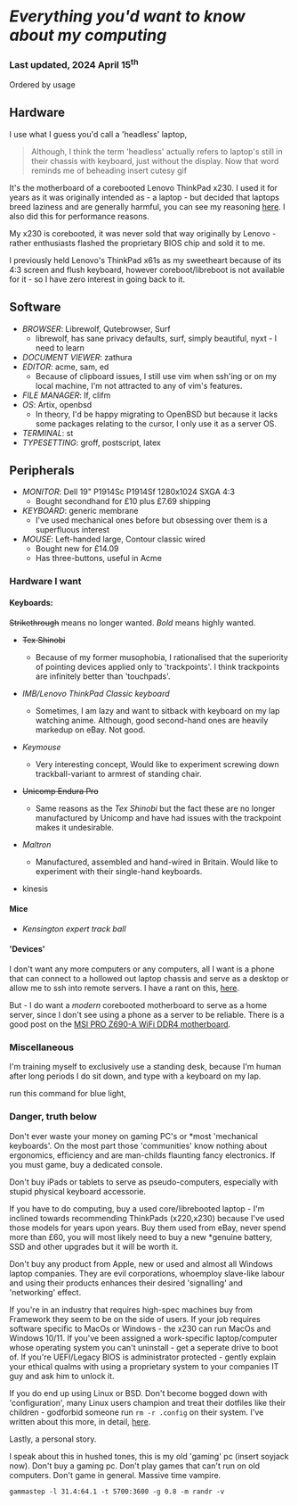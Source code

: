 # _Everything you'd want to know about my computing_

### Last updated, 2024 April 15<sup>th</sup>

Ordered by usage

## Hardware

I use what I guess you'd call a &apos;headless&apos; laptop,

> Although, I think the term &apos;headless&apos; actually refers to laptop's still in their chassis with keyboard, just without the display.
> Now that word reminds me of beheading insert cutesy gif

It's the motherboard of a corebooted Lenovo ThinkPad x230. I used it for years as it was originally intended as - a laptop - but decided that laptops breed laziness and are generally harmful, you can see my reasoning [here](). I also did this for performance reasons.

My x230 is corebooted, it was never sold that way originally by Lenovo - rather enthusiasts flashed the proprietary BIOS chip and sold it to me.

I previously held Lenovo's ThinkPad x61s as my sweetheart because of its 4:3 screen and flush keyboard, however coreboot/libreboot is not available for it - so I have zero interest in going back to it.

## Software

- *BROWSER*: Librewolf, Qutebrowser, Surf
    - librewolf, has sane privacy defaults, surf, simply beautiful, nyxt - I need to learn
- *DOCUMENT VIEWER*: zathura
- *EDITOR*: acme, sam, ed
    - Because of clipboard issues, I still use vim when ssh'ing or on my local machine, I'm not attracted to any of vim's features.
- *FILE MANAGER*: lf, clifm
- *OS*: Artix, openbsd
    - In theory, I'd be happy migrating to OpenBSD but because it lacks some packages relating to the cursor, I only use it as a server OS.
- *TERMINAL*: st
- *TYPESETTING*: groff, postscript, latex

## Peripherals

- *MONITOR*: Dell 19" P1914Sc P1914Sf 1280x1024 SXGA 4:3
    - Bought secondhand for &pound;10 plus &pound;7.69 shipping
- *KEYBOARD*: generic membrane
    - I've used mechanical ones before but obsessing over them is a superfluous interest
- *MOUSE*: Left-handed large, Contour classic wired
    - Bought new for &pound;14.09
    - Has three-buttons, useful in Acme

### Hardware I want 

#### Keyboards:

<s>Strikethrough</s> means no longer wanted. *Bold* means highly wanted.

- <s>Tex Shinobi</s>
    - Because of my former musophobia, I rationalised that the superiority of pointing devices applied only to &apos;trackpoints&apos;. I think trackpoints are infinitely better than &apos;touchpads&apos;.

- *IMB/Lenovo ThinkPad Classic keyboard*
    - Sometimes, I am lazy and want to sitback with keyboard on my lap watching anime. Although, good second-hand ones are heavily markedup on eBay. Not good.

- *Keymouse*
    - Very interesting concept, Would like to experiment screwing down trackball-variant to armrest of standing chair.

- <s>Unicomp Endura Pro</s>
    - Same reasons as the _Tex Shinobi_ but the fact these are no longer manufactured by Unicomp and have had issues with the trackpoint makes it undesirable.

- *Maltron*
    - Manufactured, assembled and hand-wired in Britain. Would like to experiment with their single-hand keyboards.

- kinesis

#### Mice

- *Kensington expert track ball*

#### &apos;Devices&apos;

I don't want any more computers or any computers, all I want is a phone that can connect to a hollowed out laptop chassis and serve as a desktop or allow me to ssh into remote servers. I have a rant on this, [here]().

But - I do want a _modern_ corebooted motherboard to serve as a home server, since I don't see using a phone as a server to be reliable. There is a good post on the [MSI PRO Z690-A WiFi DDR4 motherboard](https://www.phoronix.com/review/coreboot-adl-dream).

### Miscellaneous

I'm training myself to exclusively use a standing desk, because I'm human after long periods I do sit down, and type with a keyboard on my lap.

run this command for blue light,

### Danger, truth below

Don't ever waste your money on gaming PC's or &ast;most &apos;mechanical keyboards&apos;. On the most part those &apos;communities&apos; know nothing about ergonomics, efficiency and are man-childs flaunting fancy electronics. If you must game, buy a dedicated console.

Don't buy iPads or tablets to serve as pseudo-computers, especially with stupid physical keyboard accessorie. 

If you have to do computing, buy a used core/librebooted laptop - I'm inclined towards recommending ThinkPads (x220,x230) because I've used those models for years upon years. Buy them used from eBay, never spend more than &pound;60, you will most likely need to buy a new &ast;genuine battery, SSD and other upgrades but it will be worth it.

Don't buy any product from Apple, new or used and almost all Windows laptop companies. They are evil corporations, whoemploy slave-like labour and using their products enhances their desired &apos;signalling&apos; and &apos;networking&apos; effect.

If you're in an industry that requires high-spec machines buy from Framework they seem to be on the side of users. If your job requires software specific to MacOs or Windows - the x230 can run MacOs and Windows 10/11. If you've been assigned a work-specific laptop/computer whose operating system you can't uninstall - get a seperate drive to boot of. If you're UEFI/Legacy BIOS is administrator protected - gently explain your ethical qualms with using a proprietary system to your companies IT guy and ask him to unlock it.

If you do end up using Linux or BSD. Don't become bogged down with &apos;configuration&apos;, many Linux users champion and treat their dotfiles like their children - godforbid someone run `rm -r .config` on their system. I've written about this more, in detail, [here]().

Lastly, a personal story.

I speak about this in hushed tones, this is my old &apos;gaming&apos; pc (insert soyjack now). Don't buy a gaming pc. Don't play games that can't run on old computers. Don't game in general. Massive time vampire.
<!--
![image](.pix/gaming_pc.webp)
![image](.pix/gaming_pc2.webp)
-->

`gammastep -l 31.4:64.1 -t 5700:3600 -g 0.8 -m randr -v`




